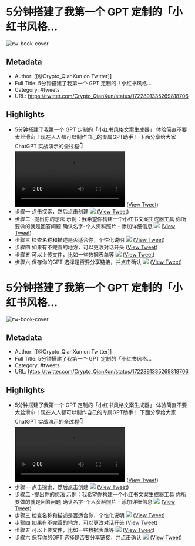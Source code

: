 # 5分钟搭建了我第一个 GPT 定制的「小红书风格...

![rw-book-cover](https://pbs.twimg.com/profile_images/1623552966837039112/-lRznnfc.jpg)

## Metadata
- Author: [[@Crypto_QianXun on Twitter]]
- Full Title: 5分钟搭建了我第一个 GPT 定制的「小红书风格...
- Category: #tweets
- URL: https://twitter.com/Crypto_QianXun/status/1722891335269818706

## Highlights
- 5分钟搭建了我第一个 GPT 定制的「小红书风格文案生成器」
  体验简直不要太丝滑👍！现在人人都可以制作自己的专属GPT助手！
  下面分享给大家 ChatGPT 实战演示的全过程👇 <video controls><source src="https://video.twimg.com/ext_tw_video/1722885926932885504/pu/vid/avc1/390x270/0cgs_AJPXtHvORv_.mp4?tag=12" type="video/mp4"><source src="https://video.twimg.com/ext_tw_video/1722885926932885504/pu/pl/x4ciLBB_XU91qEXI.m3u8?tag=12&container=fmp4" type="application/x-mpegURL"><source src="https://video.twimg.com/ext_tw_video/1722885926932885504/pu/vid/avc1/1040x720/fJUkGZF7ztO0-q_l.mp4?tag=12" type="video/mp4"><source src="https://video.twimg.com/ext_tw_video/1722885926932885504/pu/vid/avc1/520x360/OWtRR-yUkQzsWZzR.mp4?tag=12" type="video/mp4">Your browser does not support the video tag.</video> ([View Tweet](https://twitter.com/Crypto_QianXun/status/1722891335269818706))
- 步骤一
  点击探索，然后点击创建 
  ![](https://pbs.twimg.com/media/F-jtvInaUAAIqE_.jpg) ([View Tweet](https://twitter.com/Crypto_QianXun/status/1722891343863914899))
- 步骤二
  -提出你的想法 
  示例：我希望你构建一个小红书文案生成器工具
  你所要做的就是回答问题
  确认名字-个人资料照片 - 添加详细信息 
  ![](https://pbs.twimg.com/media/F-juiLZbUAAjp-2.png) ([View Tweet](https://twitter.com/Crypto_QianXun/status/1722891352198070553))
- 步骤三
  检查名称和描述是否适合你，个性化说明 
  ![](https://pbs.twimg.com/media/F-jvCDkaQAAKkL3.jpg) ([View Tweet](https://twitter.com/Crypto_QianXun/status/1722891356279013887))
- 步骤四
  如果有不完善的地方，可以更改对话开头 ([View Tweet](https://twitter.com/Crypto_QianXun/status/1722891358946697630))
- 步骤五
  可以上传文件，比如一些数据表单等 
  ![](https://pbs.twimg.com/media/F-jvirra4AAQoRz.jpg) ([View Tweet](https://twitter.com/Crypto_QianXun/status/1722891361278734816))
- 步骤六
  保存你的GPT
  选择是否要分享链接，并点击确认 
  ![](https://pbs.twimg.com/media/F-jwIHXasAAkOrk.jpg) ([View Tweet](https://twitter.com/Crypto_QianXun/status/1722891364583850213))
# 5分钟搭建了我第一个 GPT 定制的「小红书风格...

![rw-book-cover](https://pbs.twimg.com/profile_images/1623552966837039112/-lRznnfc.jpg)

## Metadata
- Author: [[@Crypto_QianXun on Twitter]]
- Full Title: 5分钟搭建了我第一个 GPT 定制的「小红书风格...
- Category: #tweets
- URL: https://twitter.com/Crypto_QianXun/status/1722891335269818706

## Highlights
- 5分钟搭建了我第一个 GPT 定制的「小红书风格文案生成器」
  体验简直不要太丝滑👍！现在人人都可以制作自己的专属GPT助手！
  下面分享给大家 ChatGPT 实战演示的全过程👇 <video controls><source src="https://video.twimg.com/ext_tw_video/1722885926932885504/pu/vid/avc1/390x270/0cgs_AJPXtHvORv_.mp4?tag=12" type="video/mp4"><source src="https://video.twimg.com/ext_tw_video/1722885926932885504/pu/pl/x4ciLBB_XU91qEXI.m3u8?tag=12&container=fmp4" type="application/x-mpegURL"><source src="https://video.twimg.com/ext_tw_video/1722885926932885504/pu/vid/avc1/1040x720/fJUkGZF7ztO0-q_l.mp4?tag=12" type="video/mp4"><source src="https://video.twimg.com/ext_tw_video/1722885926932885504/pu/vid/avc1/520x360/OWtRR-yUkQzsWZzR.mp4?tag=12" type="video/mp4">Your browser does not support the video tag.</video> ([View Tweet](https://twitter.com/Crypto_QianXun/status/1722891335269818706))
- 步骤一
  点击探索，然后点击创建 
  ![](https://pbs.twimg.com/media/F-jtvInaUAAIqE_.jpg) ([View Tweet](https://twitter.com/Crypto_QianXun/status/1722891343863914899))
- 步骤二
  -提出你的想法 
  示例：我希望你构建一个小红书文案生成器工具
  你所要做的就是回答问题
  确认名字-个人资料照片 - 添加详细信息 
  ![](https://pbs.twimg.com/media/F-juiLZbUAAjp-2.png) ([View Tweet](https://twitter.com/Crypto_QianXun/status/1722891352198070553))
- 步骤三
  检查名称和描述是否适合你，个性化说明 
  ![](https://pbs.twimg.com/media/F-jvCDkaQAAKkL3.jpg) ([View Tweet](https://twitter.com/Crypto_QianXun/status/1722891356279013887))
- 步骤四
  如果有不完善的地方，可以更改对话开头 ([View Tweet](https://twitter.com/Crypto_QianXun/status/1722891358946697630))
- 步骤五
  可以上传文件，比如一些数据表单等 
  ![](https://pbs.twimg.com/media/F-jvirra4AAQoRz.jpg) ([View Tweet](https://twitter.com/Crypto_QianXun/status/1722891361278734816))
- 步骤六
  保存你的GPT
  选择是否要分享链接，并点击确认 
  ![](https://pbs.twimg.com/media/F-jwIHXasAAkOrk.jpg) ([View Tweet](https://twitter.com/Crypto_QianXun/status/1722891364583850213))
